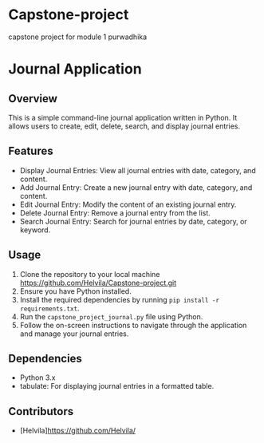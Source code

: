 # Capstone-project
capstone project for module 1 purwadhika
# Journal Application

## Overview
This is a simple command-line journal application written in Python. It allows users to create, edit, delete, search, and display journal entries.

## Features
- Display Journal Entries: View all journal entries with date, category, and content.
- Add Journal Entry: Create a new journal entry with date, category, and content.
- Edit Journal Entry: Modify the content of an existing journal entry.
- Delete Journal Entry: Remove a journal entry from the list.
- Search Journal Entry: Search for journal entries by date, category, or keyword.


## Usage
1. Clone the repository to your local machine https://github.com/Helvila/Capstone-project.git
2. Ensure you have Python installed.
3. Install the required dependencies by running `pip install -r requirements.txt`.
4. Run the `capstone_project_journal.py` file using Python.
5. Follow the on-screen instructions to navigate through the application and manage your journal entries.

## Dependencies
- Python 3.x
- tabulate: For displaying journal entries in a formatted table.

## Contributors
- [Helvila]https://github.com/Helvila/

